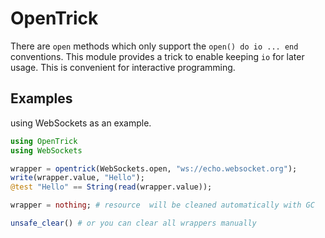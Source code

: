 # OpenTrick

There are  `open` methods which only support the `open() do io ... end` conventions. This module provides a trick to enable  keeping `io` for later usage. This is convenient for interactive programming.

## Examples

using WebSockets as an example.

```julia
using OpenTrick
using WebSockets

wrapper = opentrick(WebSockets.open, "ws://echo.websocket.org");
write(wrapper.value, "Hello");
@test "Hello" == String(read(wrapper.value));

wrapper = nothing; # resource  will be cleaned automatically with GC

unsafe_clear() # or you can clear all wrappers manually

```



